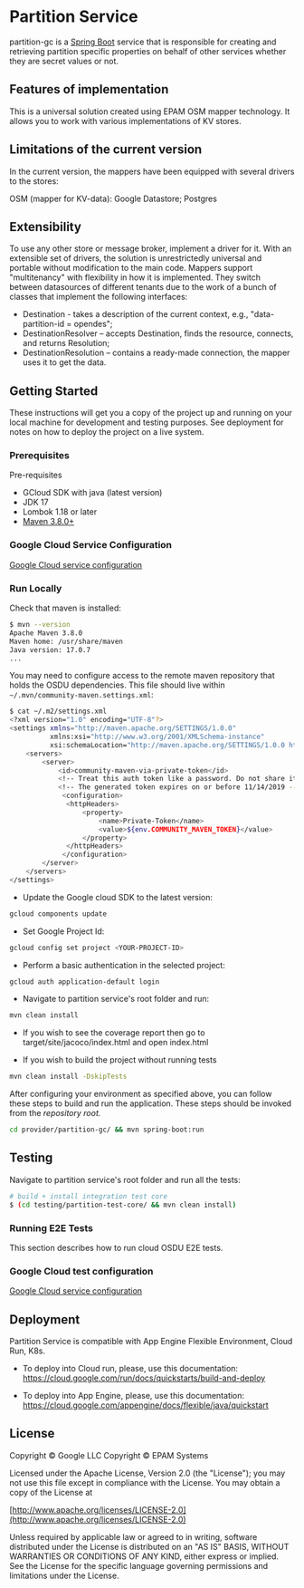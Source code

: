 # Partition Service

partition-gc is a [Spring Boot](https://spring.io/projects/spring-boot) service that is responsible for creating and retrieving partition specific properties on behalf of other services whether they are secret values or not.

## Features of implementation

This is a universal solution created using EPAM OSM mapper technology. It allows you to work with various
implementations of KV stores.

## Limitations of the current version

In the current version, the mappers have been equipped with several drivers to the stores:

OSM (mapper for KV-data): Google Datastore; Postgres

## Extensibility

To use any other store or message broker, implement a driver for it. With an extensible set of drivers, the solution is
unrestrictedly universal and portable without modification to the main code.
Mappers support "multitenancy" with flexibility in how it is implemented. They switch between datasources of different
tenants due to the work of a bunch of classes that implement the following interfaces:

* Destination - takes a description of the current context, e.g., "data-partition-id = opendes";
* DestinationResolver – accepts Destination, finds the resource, connects, and returns Resolution;
* DestinationResolution – contains a ready-made connection, the mapper uses it to get the data.

## Getting Started

These instructions will get you a copy of the project up and running on your local machine for development and testing purposes. See deployment for notes on how to deploy the project on a live system.

### Prerequisites

Pre-requisites

* GCloud SDK with java (latest version)
* JDK 17
* Lombok 1.18 or later
* [Maven 3.8.0+](https://maven.apache.org/download.cgi)

### Google Cloud Service Configuration

[Google Cloud service configuration](docs/gc/README.md)

### Run Locally

Check that maven is installed:

```bash
$ mvn --version
Apache Maven 3.8.0
Maven home: /usr/share/maven
Java version: 17.0.7
...
```

You may need to configure access to the remote maven repository that holds the OSDU dependencies. This file should live within `~/.mvn/community-maven.settings.xml`:

```bash
$ cat ~/.m2/settings.xml
<?xml version="1.0" encoding="UTF-8"?>
<settings xmlns="http://maven.apache.org/SETTINGS/1.0.0"
          xmlns:xsi="http://www.w3.org/2001/XMLSchema-instance"
          xsi:schemaLocation="http://maven.apache.org/SETTINGS/1.0.0 http://maven.apache.org/xsd/settings-1.0.0.xsd">
    <servers>
        <server>
            <id>community-maven-via-private-token</id>
            <!-- Treat this auth token like a password. Do not share it with anyone, including Microsoft support. -->
            <!-- The generated token expires on or before 11/14/2019 -->
             <configuration>
              <httpHeaders>
                  <property>
                      <name>Private-Token</name>
                      <value>${env.COMMUNITY_MAVEN_TOKEN}</value>
                  </property>
              </httpHeaders>
             </configuration>
        </server>
    </servers>
</settings>
```

* Update the Google cloud SDK to the latest version:

```bash
gcloud components update
```

* Set Google Project Id:

```bash
gcloud config set project <YOUR-PROJECT-ID>
```

* Perform a basic authentication in the selected project:

```bash
gcloud auth application-default login
```

* Navigate to partition service's root folder and run:

```bash
mvn clean install   
```

* If you wish to see the coverage report then go to target/site/jacoco/index.html and open index.html

* If you wish to build the project without running tests

```bash
mvn clean install -DskipTests
```

After configuring your environment as specified above, you can follow these steps to build and run the application. These steps should be invoked from the *repository root.*

```bash
cd provider/partition-gc/ && mvn spring-boot:run
```

## Testing

Navigate to partition service's root folder and run all the tests:

```bash
# build + install integration test core
$ (cd testing/partition-test-core/ && mvn clean install)
```

### Running E2E Tests

This section describes how to run cloud OSDU E2E tests.


### Google Cloud test configuration

[Google Cloud service configuration](docs/gc/README.md)

## Deployment

Partition Service is compatible with App Engine Flexible Environment, Cloud Run, K8s.

* To deploy into Cloud run, please, use this documentation:
  <https://cloud.google.com/run/docs/quickstarts/build-and-deploy>

* To deploy into App Engine, please, use this documentation:
  <https://cloud.google.com/appengine/docs/flexible/java/quickstart>

## License

Copyright © Google LLC
Copyright © EPAM Systems

Licensed under the Apache License, Version 2.0 (the "License");
you may not use this file except in compliance with the License.
You may obtain a copy of the License at

[http://www.apache.org/licenses/LICENSE-2.0](http://www.apache.org/licenses/LICENSE-2.0)

Unless required by applicable law or agreed to in writing, software
distributed under the License is distributed on an "AS IS" BASIS,
WITHOUT WARRANTIES OR CONDITIONS OF ANY KIND, either express or implied.
See the License for the specific language governing permissions and
limitations under the License.
